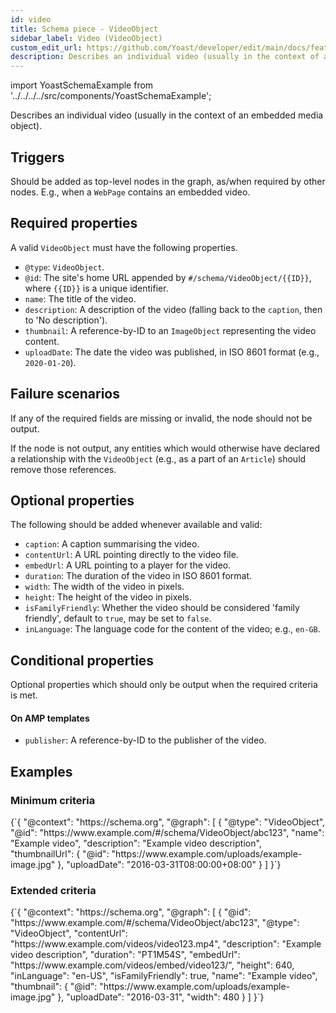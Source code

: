```yaml
---
id: video
title: Schema piece - VideoObject
sidebar_label: Video (VideoObject)
custom_edit_url: https://github.com/Yoast/developer/edit/main/docs/features/schema/pieces/video.md
description: Describes an individual video (usually in the context of an embedded media object).
---
```

import YoastSchemaExample from '../../../../src/components/YoastSchemaExample';

Describes an individual video (usually in the context of an embedded media object).

## Triggers
Should be added as top-level nodes in the graph, as/when required by other nodes. E.g., when a `WebPage` contains an embedded video.

## Required properties
A valid `VideoObject` must have the following properties.

* `@type`: `VideoObject`.
* `@id`: The site's home URL appended by `#/schema/VideoObject/{{ID}}`, where `{{ID}}` is a unique identifier.
* `name`: The title of the video.
* `description`: A description of the video (falling back to the `caption`, then to 'No description').
* `thumbnail`: A reference-by-ID to an `ImageObject` representing the video content.
* `uploadDate`: The date the video was published, in ISO 8601 format (e.g., `2020-01-20`).

## Failure scenarios
If any of the required fields are missing or invalid, the node should not be output.

If the node is not output, any entities which would otherwise have declared a relationship with the `VideoObject` (e.g., as a part of an `Article`) should remove those references.

## Optional properties
The following should be added whenever available and valid:

* `caption`: A caption summarising the video.
* `contentUrl`: A URL pointing directly to the video file.
* `embedUrl`: A URL pointing to a player for the video.
* `duration`: The duration of the video in ISO 8601 format.
* `width`: The width of the video in pixels.
* `height`: The height of the video in pixels.
* `isFamilyFriendly`: Whether the video should be considered 'family friendly', default to `true`, may be set to `false`.
* `inLanguage`: The language code for the content of the video; e.g., `en-GB`.

## Conditional properties
Optional properties which should only be output when the required criteria is met.

#### On AMP templates
* `publisher`: A reference-by-ID to the publisher of the video.

## Examples

### Minimum criteria

<YoastSchemaExample>
{`{
      "@context": "https://schema.org",
      "@graph": [
          {
              "@type": "VideoObject",
              "@id": "https://www.example.com/#/schema/VideoObject/abc123",
              "name": "Example video",
              "description": "Example video description",
              "thumbnailUrl": {
                  "@id": "https://www.example.com/uploads/example-image.jpg"
              },
              "uploadDate": "2016-03-31T08:00:00+08:00"
          }
      ]
  }`}
</YoastSchemaExample>

### Extended criteria

<YoastSchemaExample>
{`{
      "@context": "https://schema.org",
      "@graph": [
          {
              "@id": "https://www.example.com/#/schema/VideoObject/abc123",
              "@type": "VideoObject",
              "contentUrl": "https://www.example.com/videos/video123.mp4",
              "description": "Example video description",
              "duration": "PT1M54S",
              "embedUrl": "https://www.example.com/videos/embed/video123/",
              "height": 640,
              "inLanguage": "en-US",
              "isFamilyFriendly": true,
              "name": "Example video",
              "thumbnail": {
                  "@id": "https://www.example.com/uploads/example-image.jpg"
              },
              "uploadDate": "2016-03-31",
              "width": 480
          }
      ]
  }`}
</YoastSchemaExample>

